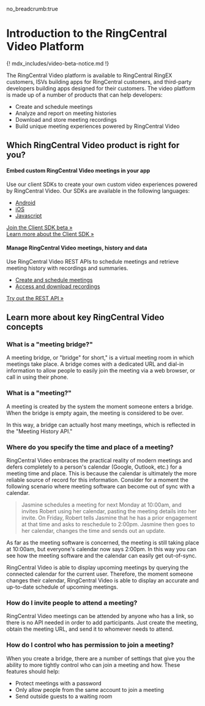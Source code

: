 no_breadcrumb:true

# Introduction to the RingCentral Video Platform

{! mdx_includes/video-beta-notice.md !}

The RingCentral Video platform is available to RingCentral RingEX customers, ISVs building apps for RingCentral customers, and third-party developers building apps designed for their customers. The video platform is made up of a number of products that can help developers:

* Create and schedule meetings
* Analyze and report on meeting histories
* Download and store meeting recordings
* Build unique meeting experiences powered by RingCentral Video

## Which RingCentral Video product is right for you?

<div class="row row-cols-1 row-cols-md-2 mb-3">
  <div class="col">

  <div class="card bg-light h-100">
    <div class="card-body pt-0 pb-0">
      <h4 class="card-title">Embed custom RingCentral Video meetings in your app</h4>
      <p class="card-text">Use our client SDKs to create your own custom video experiences powered by RingCentral Video. Our SDKs are available in the following languages:</p>
      <ul class="pl-0 ml-4">
      <li><a href="./client-sdk/quick-start/#Android" class="card-link">Android</a></li>
      <li><a href="./client-sdk/quick-start/#iOS" class="card-link">iOS</a></li>
      <li><a href="./client-sdk/quick-start/#Javascript" class="card-link">Javascript</a></li>
      </ul>
	  <a class="btn btn-primary mb-3" href="https://forms.gle/H3QxfhqAhujkktXa6">Join the Client SDK beta &raquo;</a><br>
	  <a class="btn-link mb-3" role="button" href="./client-sdk/">Learn more about the Client SDK &raquo;</a>
    </div>
  </div>
  
  </div>
  <div class="col">
  
  <div class="card bg-light h-100">
    <div class="card-body pt-0 pb-0">
      <h4 class="card-title">Manage RingCentral Video meetings, history and data</h4>
      <p class="card-text">Use RingCentral Video REST APIs to schedule meetings and retrieve meeting history with recordings and summaries.</p>
      <ul class="pl-0 ml-4">
      <li><a href="./api/create-meetings/" class="card-link">Create and schedule meetings</a></li>
      <li><a href="./api/meeting-history/" class="card-link">Access and download recordings</a></li>
      </ul>
	  <a class="btn btn-primary" href="./api/quick-start/">Try out the REST API &raquo;</a>
    </div>
  </div>

  </div>
</div>

## Learn more about key RingCentral Video concepts

### What is a "meeting bridge?"

A meeting bridge, or "bridge" for short," is a virtual meeting room in which meetings take place. A bridge comes with a dedicated URL and dial-in information to allow people to easily join the meeting via a web browser, or call in using their phone. 

### What is a "meeting?"

A meeting is created by the system the moment someone enters a bridge. When the bridge is empty again, the meeting is considered to be over.

In this way, a bridge can actually host many meetings, which is reflected in the "Meeting History API."

### Where do you specify the time and place of a meeting?

RingCentral Video embraces the practical reality of modern meetings and defers completely to a person's calendar (Google, Outlook, etc.) for a meeting time and place. This is because the calendar is ultimately the more reliable source of record for this information. Consider for a moment the following scenario where meeting software can become out of sync with a calendar.

> Jasmine schedules a meeting for next Monday at 10:00am, and invites Robert using her calendar, pasting the meeting details into her invite. On Friday, Robert tells Jasmine that he has a prior engagement at that time and asks to reschedule to 2:00pm. Jasmine then goes to her calendar, changes the time and sends out an update.

As far as the meeting software is concerned, the meeting is still taking place at 10:00am, but everyone's calendar now says 2:00pm. In this way you can see how the meeting software and the calendar can easily get out-of-sync.

RingCentral Video is able to display upcoming meetings by querying the connected calendar for the current user. Therefore, the moment someone changes their calendar, RingCentral Video is able to display an accurate and up-to-date schedule of upcoming meetings. 

### How do I invite people to attend a meeting?

RingCentral Video meetings can be attended by anyone who has a link, so there is no API needed in order to add participants. Just create the meeting, obtain the meeting URL, and send it to whomever needs to attend. 

### How do I control who has permission to join a meeting?

When you create a bridge, there are a number of settings that give you the ability to more tightly control who can join a meeting and how. These features should help:

* Protect meetings with a password
* Only allow people from the same account to join a meeting
* Send outside guests to a waiting room
